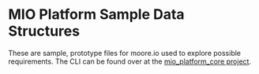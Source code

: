 # MIO Platform Sample Data Structures
These are sample, prototype files for moore.io used to explore possible requirements. The CLI can be found over at the [mio_platform_core project](https://github.com/Datum-Technology-Corporation/mio_platform_core/blob/main/cli.py).